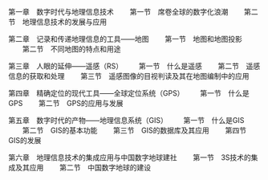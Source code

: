 第一章　数字时代与地理信息技术
　　第一节　席卷全球的数字化浪潮
　　第二节　地理信息技术的发展与应用

第二章　记录和传递地理信息的工具——地图
　　第一节　地图和地图投影
　　第二节　不同地图的特点和用途

第三章　人眼的延伸——遥感（RS）
　　第一节　什么是遥感
　　第二节　遥感信息的获取和处理
　　第三节　遥感图像的目视判读及其在地图编制中的应用

第四章　精确定位的现代工具——全球定位系统（GPS）
　　第一节　什么是GPS
　　第二节　GPS的应用与发展

第五章　数字时代的产物——地理信息系统（GIS）
　　第一节　什么是GIS
　　第二节　GIS的基本功能
　　第三节　GIS的数据库及其应用
　　第四节　GIS的发展

第六章　地理信息技术的集成应用与中国数字地球建社
　　第一节　3S技术的集成及其应用
　　第二节　中国数字地球的建设